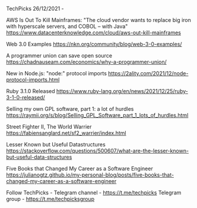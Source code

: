 TechPicks 26/12/2021 -

AWS Is Out To Kill Mainframes: "The cloud vendor wants to replace big iron with hyperscale servers, and COBOL – with Java"
https://www.datacenterknowledge.com/cloud/aws-out-kill-mainframes

Web 3.0 Examples
https://nkn.org/community/blog/web-3-0-examples/

A programmer union can save open source
https://chadnauseam.com/economics/why-a-programmer-union/

New in Node.js: "node:" protocol imports
https://2ality.com/2021/12/node-protocol-imports.html

Ruby 3.1.0 Released
https://www.ruby-lang.org/en/news/2021/12/25/ruby-3-1-0-released/

Selling my own GPL software, part 1: a lot of hurdles
https://raymii.org/s/blog/Selling_GPL_Software_part_1_lots_of_hurdles.html

Street Fighter II, The World Warrier
https://fabiensanglard.net/sf2_warrier/index.html

Lesser Known but Useful Datastructures
https://stackoverflow.com/questions/500607/what-are-the-lesser-known-but-useful-data-structures

Five Books that Changed My Career as a Software Engineer
https://julianogtz.github.io/my-personal-blog/posts/five-books-that-changed-my-career-as-a-software-engineer

Follow TechPicks -
Telegram channel - https://t.me/techpicks
Telegram group - https://t.me/techpicksgroup